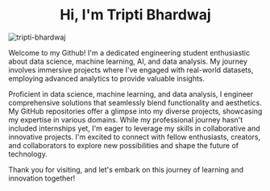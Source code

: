
<h1 align="center">Hi, I'm Tripti Bhardwaj</h1>
<p align="left"> <img src="https://komarev.com/ghpvc/?username=tripti-bhardwaj&label=Profile%20views&color=0e75b6&style=flat" alt="tripti-bhardwaj" /> </p>
<p>Welcome to my Github! I'm a dedicated engineering student enthusiastic about data science, machine learning, AI, and data analysis. My journey involves immersive projects where I've engaged with real-world datasets, employing advanced analytics to provide valuable insights. 
  
  Proficient in data science, machine learning, and data analysis, I engineer comprehensive solutions that seamlessly blend functionality and aesthetics. My GitHub repositories offer a glimpse into my diverse projects, showcasing my expertise in various domains. While my professional journey hasn't included internships yet, I'm eager to leverage my skills in collaborative and innovative projects. I'm excited to connect with fellow enthusiasts, creators, and collaborators to explore new possibilities and shape the future of technology. 
  
  Thank you for visiting, and let's embark on this journey of learning and innovation together!
</p>
